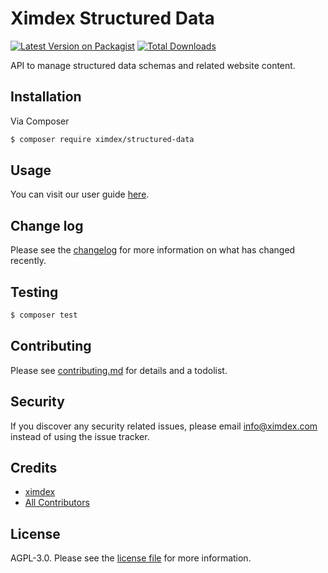# Ximdex Structured Data

[![Latest Version on Packagist][ico-version]][link-packagist]
[![Total Downloads][ico-downloads]][link-downloads]

API to manage structured data schemas and related website content.

## Installation

Via Composer

``` bash
$ composer require ximdex/structured-data
```

## Usage
You can visit our user guide [here](./doc/guide.md).

## Change log

Please see the [changelog](changelog.md) for more information on what has changed recently.

## Testing

``` bash
$ composer test
```

## Contributing

Please see [contributing.md](contributing.md) for details and a todolist.

## Security

If you discover any security related issues, please email info@ximdex.com instead of using the issue tracker.

## Credits

- [ximdex][link-author]
- [All Contributors][link-contributors]

## License

AGPL-3.0. Please see the [license file](license.md) for more information.

[ico-version]: https://img.shields.io/packagist/v/ximdex/structured-data.svg?style=flat-square
[ico-downloads]: https://img.shields.io/packagist/dt/ximdex/structured-data.svg?style=flat-square
[ico-travis]: https://img.shields.io/travis/ximdex/structured-data/master.svg?style=flat-square
[ico-styleci]: https://styleci.io/repos/12345678/shield
[ico-sonarqube]: http://sonarqube.ximdex.net:9000/api/project_badges/measure?project=structured-data&metric=alert_status

[link-packagist]: https://packagist.org/packages/ximdex/structured-data
[link-downloads]: https://packagist.org/packages/ximdex/structured-data
[link-travis]: https://travis-ci.org/ximdex/structured-data
[link-styleci]: https://styleci.io/repos/12345678
[link-sonarqube]: http://sonarqube.ximdex.net:9000/dashboard?id=structured-data
[link-author]: https://github.com/ximdex
[link-contributors]: ../../contributors
